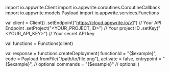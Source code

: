 import io.appwrite.Client
import io.appwrite.coroutines.CoroutineCallback
import io.appwrite.models.Payload
import io.appwrite.services.Functions

val client = Client()
    .setEndpoint("https://cloud.appwrite.io/v1") // Your API Endpoint
    .setProject("<YOUR_PROJECT_ID>") // Your project ID
    .setKey("<YOUR_API_KEY>") // Your secret API key

val functions = Functions(client)

val response = functions.createDeployment(
    functionId = "{$example}",
    code = Payload.fromFile("/path/to/file.png"),
    activate = false,
    entrypoint = "{$example}", // optional
    commands = "{$example}" // optional
)

